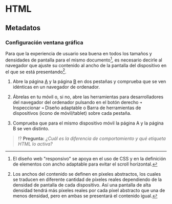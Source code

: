 # HTML
## Metadatos

### Configuración ventana gráfica

Para que la experiencia de usuario sea buena en todos los tamaños y densidades de pantalla para el mismo documento[^1], es necesario decirle al navegador que ajuste su contenido al ancho de la pantalla del dispositivo en el que se está presentando[^2].

1. Abre la página [A](./files/viewport-a.html) y la página [B](./files/viewport-b.html) en dos pestañas y comprueba que se ven idénticas en un navegador de ordenador.

1. Ábrelas en tu móvil o, si no, abre las herramientas para desarrolladores del navegador del ordenador pulsando en el botón derecho `➜` Inspeccionar `➜` Diseño adaptable o Barra de herramientas de dispositivos (icono de móvil/tablet) sobre cada pestaña.

1. Comprueba que para el mismo dispositivo móvil la página A y la página B se ven distinto.

> ⁉️ **Pregunta:** _¿Cuál es la diferencia de comportamiento y qué etiqueta HTML lo activa?_

[^1]: El diseño web "responsivo" se apoya en el uso de CSS y en la definición de elementos con ancho adaptable para evitar el scroll horizontal.

[^2]: Los anchos del contenido se definen en píxeles abstractos, los cuales se traducen en diferente cantidad de píxeles reales dependiendo de la densidad de pantalla de cada dispositivo. Así una pantalla de alta densidad tendrá más píxeles reales por cada píxel abstracto que una de menos densidad, pero en ambas se presentará el contenido igual.
